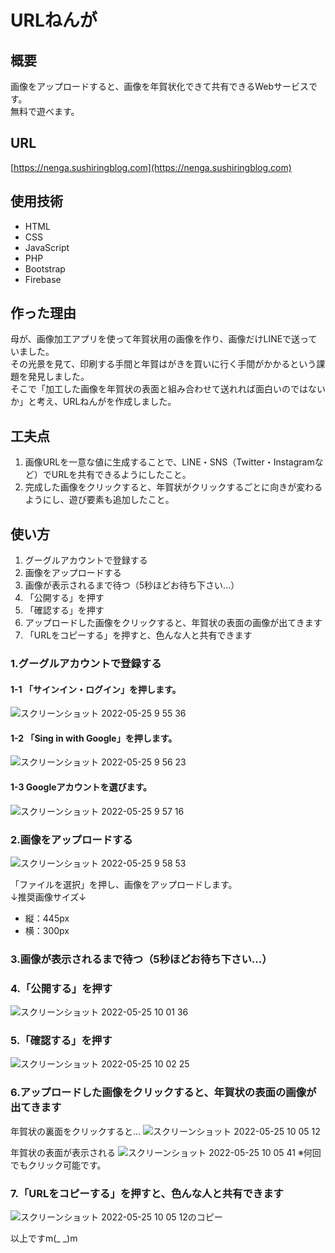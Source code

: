 # URLねんが
  
## 概要
画像をアップロードすると、画像を年賀状化できて共有できるWebサービスです。  
無料で遊べます。

## URL
[https://nenga.sushiringblog.com](https://nenga.sushiringblog.com)

## 使用技術
- HTML
- CSS
- JavaScript
- PHP
- Bootstrap
- Firebase

## 作った理由
母が、画像加工アプリを使って年賀状用の画像を作り、画像だけLINEで送っていました。  
その光景を見て、印刷する手間と年賀はがきを買いに行く手間がかかるという課題を発見しました。  
そこで「加工した画像を年賀状の表面と組み合わせて送れれば面白いのではないか」と考え、URLねんがを作成しました。

## 工夫点
1. 画像URLを一意な値に生成することで、LINE・SNS（Twitter・Instagramなど）でURLを共有できるようにしたこと。
2. 完成した画像をクリックすると、年賀状がクリックするごとに向きが変わるようにし、遊び要素も追加したこと。

## 使い方
1. グーグルアカウントで登録する
2. 画像をアップロードする
3. 画像が表示されるまで待つ（5秒ほどお待ち下さい...）
4. 「公開する」を押す
5. 「確認する」を押す
6. アップロードした画像をクリックすると、年賀状の表面の画像が出てきます
7. 「URLをコピーする」を押すと、色んな人と共有できます

### 1.グーグルアカウントで登録する  
#### 1-1 「サインイン・ログイン」を押します。  
![スクリーンショット 2022-05-25 9 55 36](https://user-images.githubusercontent.com/80729160/170168027-4cf2af50-e05a-4e63-a61c-f8dd88287bc5.jpg)  
#### 1-2 「Sing in with Google」を押します。  
![スクリーンショット 2022-05-25 9 56 23](https://user-images.githubusercontent.com/80729160/170168585-ec60dc51-59ff-4584-a13e-d598f2d19a60.jpg)  
#### 1-3 Googleアカウントを選びます。  
![スクリーンショット 2022-05-25 9 57 16](https://user-images.githubusercontent.com/80729160/170168733-2fe96615-0494-4e25-a131-fc0338f0fa05.jpg)  

### 2.画像をアップロードする  
![スクリーンショット 2022-05-25 9 58 53](https://user-images.githubusercontent.com/80729160/170168819-c7af53b2-982e-4c56-98f9-6b8ad18c034b.jpg)  

「ファイルを選択」を押し、画像をアップロードします。  
↓推奨画像サイズ↓
- 縦：445px
- 横：300px 

### 3.画像が表示されるまで待つ（5秒ほどお待ち下さい...）
### 4.「公開する」を押す
![スクリーンショット 2022-05-25 10 01 36](https://user-images.githubusercontent.com/80729160/170170997-a9b1beb9-4267-4cf4-b972-8b38db0b2a89.jpg)  

### 5.「確認する」を押す  
![スクリーンショット 2022-05-25 10 02 25](https://user-images.githubusercontent.com/80729160/170171038-88da3466-9d12-4b0d-96fc-a558fba316d9.jpg)  

### 6.アップロードした画像をクリックすると、年賀状の表面の画像が出てきます  
年賀状の裏面をクリックすると...
![スクリーンショット 2022-05-25 10 05 12](https://user-images.githubusercontent.com/80729160/170172609-84a5347e-367a-4f8e-a753-1741764a64e7.jpg)  

年賀状の表面が表示される
![スクリーンショット 2022-05-25 10 05 41](https://user-images.githubusercontent.com/80729160/170171263-4ae23186-235d-4af9-8526-3eab4efa79c8.jpg)
※何回でもクリック可能です。

### 7.「URLをコピーする」を押すと、色んな人と共有できます
![スクリーンショット 2022-05-25 10 05 12のコピー](https://user-images.githubusercontent.com/80729160/170171396-3a604aa2-8177-499b-b929-39504ad5f8d1.jpg)
  
以上ですm(_ _)m
